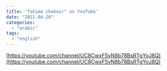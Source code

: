 ```yaml
---
title: 'fatima chakour" on YouTube'
date: "2021-04-20"
categories:
  - "arabic"
tags:
  - "english"
---
```


[https://youtube.com/channel/UC8CwxF5vN8b78BsRTgYoJ8Q](https://youtube.com/channel/UC8CwxF5vN8b78BsRTgYoJ8Q)

